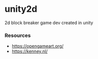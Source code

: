 # unity2d  
2d block breaker game dev created in unity  


### Resources
- https://opengameart.org/
- https://kenney.nl/
